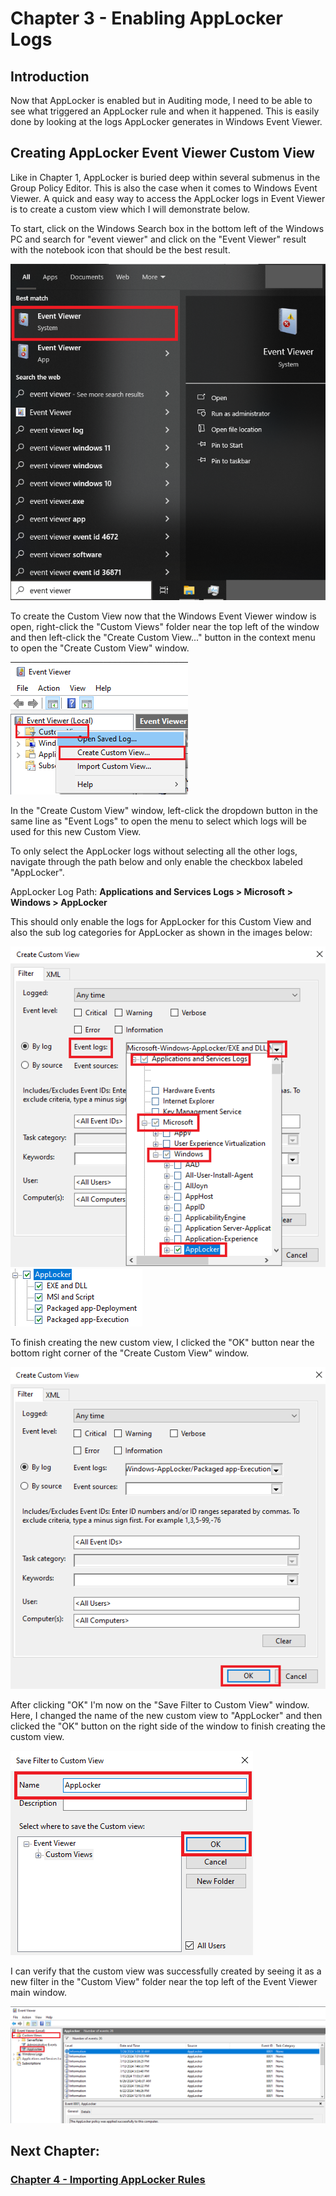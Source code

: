 # Chapter 3 - Enabling AppLocker Logs

## Introduction 

Now that AppLocker is enabled but in Auditing mode, I need to be able to see what triggered an AppLocker rule and when it happened. This is easily done by looking at the logs AppLocker generates in Windows Event Viewer.

## Creating AppLocker Event Viewer Custom View

Like in Chapter 1, AppLocker is buried deep within several submenus in the Group Policy Editor. This is also the case when it comes to Windows Event Viewer. A quick and easy way to access the AppLocker logs in Event Viewer is to create a custom view which I will demonstrate below.

To start, click on the Windows Search box in the bottom left of the Windows PC and search for "event viewer" and click on the "Event Viewer" result with the notebook icon that should be the best result.

![Event Viewer Windows Search Box](/Images/AL-img17.png)

To create the Custom View now that the Windows Event Viewer window is open, right-click the "Custom Views" folder near the top left of the window and then left-click the "Create Custom View..." button in the context menu to open the "Create Custom View" window.

![Windows Event Viewer](/Images/AL-img18.png)

In the "Create Custom View" window, left-click the dropdown button in the same line as "Event Logs" to open the menu to select which logs will be used for this new Custom View.

To only select the AppLocker logs without selecting all the other logs, navigate through the path below and only enable the checkbox labeled "AppLocker".

AppLocker Log Path: **Applications and Services Logs > Microsoft > Windows > AppLocker**

This should only enable the logs for AppLocker for this Custom View and also the sub log categories for AppLocker as shown in the images below:

![Create Custom View window](/Images/AL-img19.png)
![Create Custom View window](/Images/AL-img20.png)

To finish creating the new custom view, I clicked the "OK" button near the bottom right corner of the "Create Custom View" window. 

![Create Custom View window](/Images/AL-img21.png)

After clicking "OK" I'm now on the "Save Filter to Custom View" window. Here, I changed the name of the new custom view to "AppLocker" and then clicked the "OK" button on the right side of the window to finish creating the custom view.

![Save Filter to Custom View window](/Images/AL-img22.png)

I can verify that the custom view was successfully created by seeing it as a new filter in the "Custom View" folder near the top left of the Event Viewer main window.

![Windows Event Viewer Custom View](/Images/AL-img23.png)

## Next Chapter: 
### [Chapter 4 - Importing AppLocker Rules](/Chapters/Chapter4_ImportingAppLockerRules.md)
